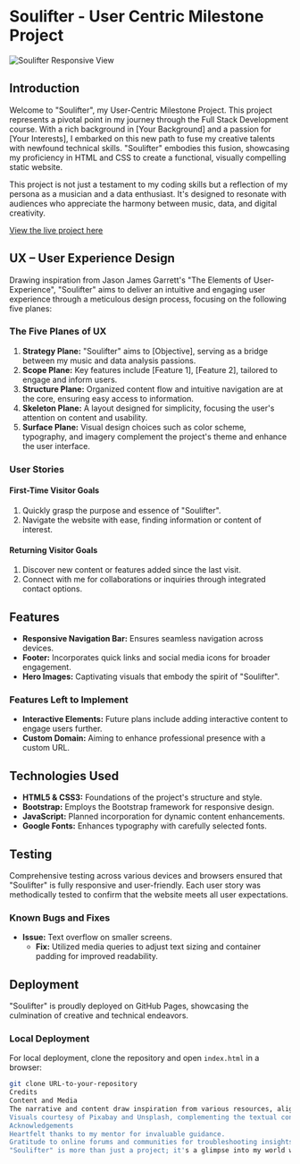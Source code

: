 # Soulifter - User Centric Milestone Project

![Soulifter Responsive View](path/to/responsive-screenshot.png)

## Introduction

Welcome to "Soulifter", my User-Centric Milestone Project. This project represents a pivotal point in my journey through the Full Stack Development course. With a rich background in [Your Background] and a passion for [Your Interests], I embarked on this new path to fuse my creative talents with newfound technical skills. "Soulifter" embodies this fusion, showcasing my proficiency in HTML and CSS to create a functional, visually compelling static website.

This project is not just a testament to my coding skills but a reflection of my persona as a musician and a data enthusiast. It's designed to resonate with audiences who appreciate the harmony between music, data, and digital creativity.

[View the live project here](URL-to-your-project)

## UX – User Experience Design

Drawing inspiration from Jason James Garrett's "The Elements of User-Experience", "Soulifter" aims to deliver an intuitive and engaging user experience through a meticulous design process, focusing on the following five planes:

### The Five Planes of UX

1. **Strategy Plane:** "Soulifter" aims to [Objective], serving as a bridge between my music and data analysis passions.
2. **Scope Plane:** Key features include [Feature 1], [Feature 2], tailored to engage and inform users.
3. **Structure Plane:** Organized content flow and intuitive navigation are at the core, ensuring easy access to information.
4. **Skeleton Plane:** A layout designed for simplicity, focusing the user's attention on content and usability.
5. **Surface Plane:** Visual design choices such as color scheme, typography, and imagery complement the project's theme and enhance the user interface.

### User Stories

#### First-Time Visitor Goals

1. Quickly grasp the purpose and essence of "Soulifter".
2. Navigate the website with ease, finding information or content of interest.

#### Returning Visitor Goals

1. Discover new content or features added since the last visit.
2. Connect with me for collaborations or inquiries through integrated contact options.

## Features

- **Responsive Navigation Bar:** Ensures seamless navigation across devices.
- **Footer:** Incorporates quick links and social media icons for broader engagement.
- **Hero Images:** Captivating visuals that embody the spirit of "Soulifter".

### Features Left to Implement

- **Interactive Elements:** Future plans include adding interactive content to engage users further.
- **Custom Domain:** Aiming to enhance professional presence with a custom URL.

## Technologies Used

- **HTML5 & CSS3:** Foundations of the project's structure and style.
- **Bootstrap:** Employs the Bootstrap framework for responsive design.
- **JavaScript:** Planned incorporation for dynamic content enhancements.
- **Google Fonts:** Enhances typography with carefully selected fonts.

## Testing

Comprehensive testing across various devices and browsers ensured that "Soulifter" is fully responsive and user-friendly. Each user story was methodically tested to confirm that the website meets all user expectations.

### Known Bugs and Fixes

- **Issue:** Text overflow on smaller screens.
  - **Fix:** Utilized media queries to adjust text sizing and container padding for improved readability.

## Deployment

"Soulifter" is proudly deployed on GitHub Pages, showcasing the culmination of creative and technical endeavors.

### Local Deployment

For local deployment, clone the repository and open `index.html` in a browser:

```bash
git clone URL-to-your-repository
Credits
Content and Media
The narrative and content draw inspiration from various resources, aligning with the project's theme.
Visuals courtesy of Pixabay and Unsplash, complementing the textual content.
Acknowledgements
Heartfelt thanks to my mentor for invaluable guidance.
Gratitude to online forums and communities for troubleshooting insights.
"Soulifter" is more than just a project; it's a glimpse into my world where music, data, and coding harmonize. I invite you to explore, enjoy, and connect. Your feedback and inquiries are always welcome.


